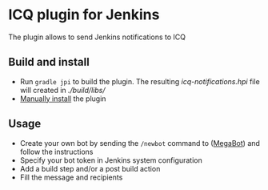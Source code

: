 # ICQ plugin for Jenkins
The plugin allows to send Jenkins notifications to ICQ

## Build and install
* Run `gradle jpi` to build the plugin. The resulting *icq-notifications.hpi* file will created in *./build/libs/*
* [Manually install](https://jenkins.io/doc/book/managing/plugins/#advanced-installation) the plugin

## Usage
* Create your own bot by sending the `/newbot` command to ([MegaBot](https://icq.com/people/70001)) and follow the instructions
* Specify your bot token in Jenkins system configuration
* Add a build step and/or a post build action
* Fill the message and recipients
